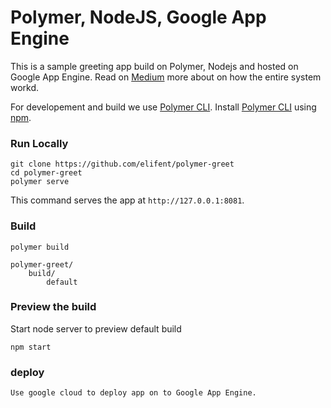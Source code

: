 # Polymer, NodeJS, Google App Engine

This is a sample greeting app build on Polymer, Nodejs and hosted on Google App Engine. Read on [Medium](https://medium.com/@aneesshameed/polymer-node-js-google-app-engine-f25c78ed5ea1) more about on how the entire system workd.

For developement and build we use [Polymer CLI](https://github.com/Polymer/polymer-cli). Install [Polymer CLI](https://github.com/Polymer/polymer-cli) using
[npm](https://www.npmjs.com).


### Run Locally

    git clone https://github.com/elifent/polymer-greet
    cd polymer-greet
    polymer serve

This command serves the app at `http://127.0.0.1:8081`.

### Build

    polymer build


```
polymer-greet/
    build/
        default
```

### Preview the build
Start node server to preview default build

    npm start

### deploy
    Use google cloud to deploy app on to Google App Engine.
